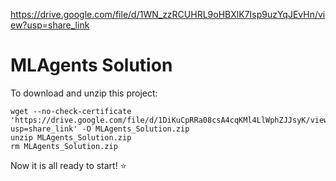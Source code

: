 https://drive.google.com/file/d/1WN_zzRCUHRL9oHBXlK7Isp9uzYqJEvHn/view?usp=share_link

# MLAgents Solution

To download and unzip this project:

```
wget --no-check-certificate 'https://drive.google.com/file/d/1DiKuCpRRa08csA4cqKMl4LlWphZJJsyK/view?usp=share_link' -O MLAgents_Solution.zip
unzip MLAgents_Solution.zip
rm MLAgents_Solution.zip
```

Now it is all ready to start! ⭐
